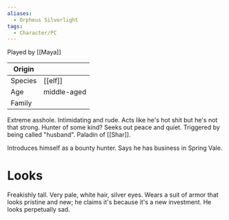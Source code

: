 ```yaml
---
aliases:
  - Orpheus Silverlight
tags:
  - Character/PC
---
```

Played by [[Maya]]

| Origin  |             |
| ------- | ----------- |
| Species | [[elf]]     |
| Age     | middle-aged |
| Family  |             |
Extreme asshole. Intimidating and rude. Acts like he's hot shit but he's not that strong. Hunter of some kind? Seeks out peace and quiet.
Triggered by being called "husband". Paladin of [[Shar]].

Introduces himself as a bounty hunter. Says he has business in Spring Vale.

# Looks
Freakishly tall. Very pale, white hair, silver eyes. Wears a suit of armor that looks pristine and new; he claims it's because it's a new investment. He looks perpetually sad. 